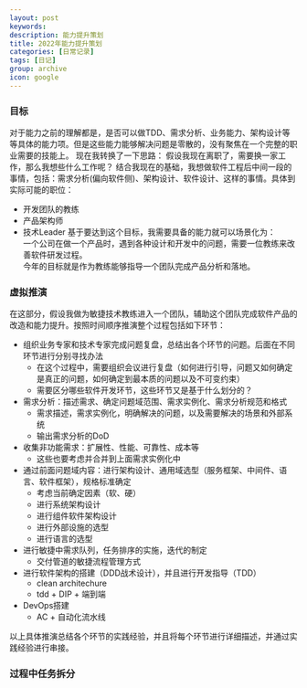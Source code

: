 ```yaml
---
layout: post
keywords: 
description: 能力提升策划
title: 2022年能力提升策划
categories: [日常记录]
tags: [日记]
group: archive
icon: google
---
```



### 目标
对于能力之前的理解都是，是否可以做TDD、需求分析、业务能力、架构设计等等具体的能力项。但是这些能力能够解决问题是零散的，没有聚焦在一个完整的职业需要的技能上。
现在我转换了一下思路：
假设我现在离职了，需要换一家工作，那么我想些什么工作呢？
结合我现在的基础，我想做软件工程后中间一段的事情，包括：需求分析(偏向软件侧)、架构设计、软件设计、这样的事情。具体到实际可能的职位：  
- 开发团队的教练
- 产品架构师
- 技术Leader
基于要达到这个目标，我需要具备的能力就可以场景化为：  
一个公司在做一个产品时，遇到各种设计和开发中的问题，需要一位教练来改善软件研发过程。  
今年的目标就是作为教练能够指导一个团队完成产品分析和落地。


### 虚拟推演
在这部分，假设我做为敏捷技术教练进入一个团队，辅助这个团队完成软件产品的改造和能力提升。按照时间顺序推演整个过程包括如下环节：
- 组织业务专家和技术专家完成问题复盘，总结出各个环节的问题。后面在不同环节进行分别寻找办法
  - 在这个过程中，需要组织会议进行复盘（如何进行引导，问题又如何确定是真正的问题，如何确定到最本质的问题以及不可变约束）
  - 需要区分哪些软件开发环节，这些环节又是基于什么划分的？
- 需求分析：描述需求、确定问题域范围、需求实例化、需求分析规范和格式
  - 需求描述，需求实例化，明确解决的问题，以及需要解决的场景和外部系统
  - 输出需求分析的DoD
- 收集非功能需求：扩展性、性能、可靠性、成本等
  - 这些也要考虑并合并到上面需求实例化中
- 通过前面问题域内容：进行架构设计、通用域选型（服务框架、中间件、语言、软件框架），规格标准确定
  - 考虑当前确定因素（软、硬）
  - 进行系统架构设计
  - 进行组件软件架构设计
  - 进行外部设施的选型
  - 进行语言的选型
- 进行敏捷中需求队列，任务排序的实施，迭代的制定
  - 交付管道的敏捷流程管理方式
- 进行软件架构的搭建（DDD战术设计），并且进行开发指导（TDD）
  - clean architechure 
  - tdd + DIP + 端到端
- DevOps搭建
  - AC + 自动化流水线

以上具体推演总结各个环节的实践经验，并且将每个环节进行详细描述，并通过实践经验进行串接。


### 过程中任务拆分



